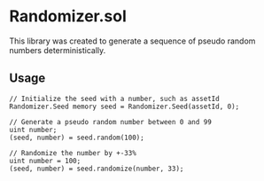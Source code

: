 # Randomizer.sol

This library was created to generate a sequence of pseudo random numbers deterministically.

## Usage
```
// Initialize the seed with a number, such as assetId
Randomizer.Seed memory seed = Randomizer.Seed(assetId, 0);

// Generate a pseudo random number between 0 and 99
uint number;
(seed, number) = seed.random(100);

// Randomize the number by +-33%
uint number = 100;
(seed, number) = seed.randomize(number, 33);
```
